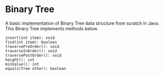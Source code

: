 # Binary Tree

A basic implementation of Binary Tree data structure from scratch in Java.
This Binary Tree implements methods below.

```
insert(int item): void
find(int item): boolean
traversePreOrder(): void
traverseInOrder(): void
traversePostOrder(): void
height(): int
minValue(): int
equals(Tree other): boolean
```
